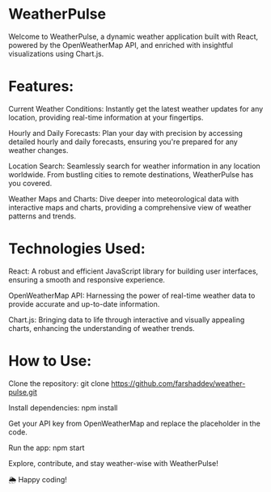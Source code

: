 # WeatherPulse

Welcome to WeatherPulse, a dynamic weather application built with React, powered by the OpenWeatherMap API, and enriched with insightful visualizations using Chart.js.

# Features:

Current Weather Conditions: Instantly get the latest weather updates for any location, providing real-time information at your fingertips.

Hourly and Daily Forecasts: Plan your day with precision by accessing detailed hourly and daily forecasts, ensuring you're prepared for any weather changes.

Location Search: Seamlessly search for weather information in any location worldwide. From bustling cities to remote destinations, WeatherPulse has you covered.

Weather Maps and Charts: Dive deeper into meteorological data with interactive maps and charts, providing a comprehensive view of weather patterns and trends.

# Technologies Used:

React: A robust and efficient JavaScript library for building user interfaces, ensuring a smooth and responsive experience.

OpenWeatherMap API: Harnessing the power of real-time weather data to provide accurate and up-to-date information.

Chart.js: Bringing data to life through interactive and visually appealing charts, enhancing the understanding of weather trends.

# How to Use:

Clone the repository: git clone https://github.com/farshaddev/weather-pulse.git

Install dependencies: npm install

Get your API key from OpenWeatherMap and replace the placeholder in the code.

Run the app: npm start

Explore, contribute, and stay weather-wise with WeatherPulse!

🌦️ Happy coding!
